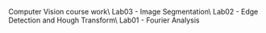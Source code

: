 Computer Vision course work\\
Lab03 - Image Segmentation\\
Lab02 - Edge Detection and Hough Transform\\
Lab01 - Fourier Analysis
